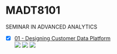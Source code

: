 # MADT8101
SEMINAR IN ADVANCED ANALYTICS
- [x] [01 - Designing Customer Data Platform](./Homework%2001%20-%20Analysis%20of%20customer%20behaviors)  
 [![](https://img.shields.io/badge/-Survey-blue)](#) [![](https://img.shields.io/badge/-Python-green)](#) [![](https://img.shields.io/badge/-Google--Colab-blue)](#) 
